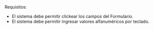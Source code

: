 Requisitos:
- El sistema debe permitir clickear los campos del Formulario.
- El sistema debe permitir ingresar valores alfanuméricos por teclado.